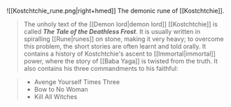 ![[Kostchtchie_rune.png|right+hmed]] 
 The demonic rune of [[Kostchtchie]].
> The unholy text of the [[Demon lord|demon lord]] [[Kostchtchie]] is called ***The Tale of the Deathless Frost***. It is usually written in spiralling [[Rune|runes]] on stone, making it very heavy; to overcome this problem, the short stories are often learnt and told orally. It contains a history of Kostchtchie's ascent to [[Immortal|immortal]] power, where the story of [[Baba Yaga]] is twisted from the truth. It also contains his three commandments to his faithful:

> - Avenge Yourself Times Three
> - Bow to No Woman
> - Kill All Witches






